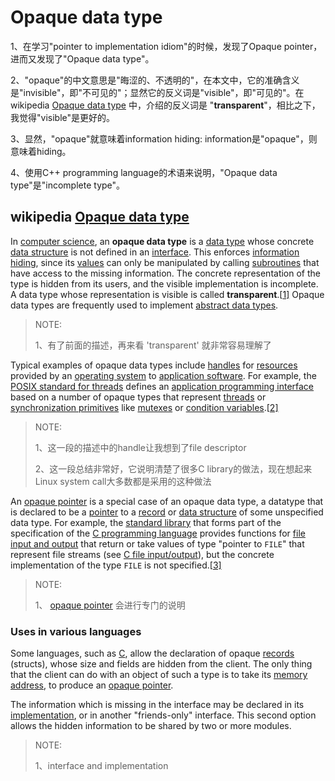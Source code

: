 # Opaque data type

1、在学习"pointer to implementation idiom"的时候，发现了Opaque pointer，进而又发现了"Opaque data type"。

2、"opaque"的中文意思是"晦涩的、不透明的"，在本文中，它的准确含义是"invisible"，即"不可见的"；显然它的反义词是"visible"，即"可见的"。在 wikipedia [Opaque data type](https://en.wikipedia.org/wiki/Opaque_data_type) 中，介绍的反义词是 "**transparent**"，相比之下，我觉得"visible"是更好的。

3、显然，"opaque"就意味着information hiding: information是"opaque"，则意味着hiding。

4、使用C++ programming language的术语来说明，"Opaque data type"是"incomplete type"。

## wikipedia [Opaque data type](https://en.wikipedia.org/wiki/Opaque_data_type)

In [computer science](https://en.wikipedia.org/wiki/Computer_science), an **opaque data type** is a [data type](https://en.wikipedia.org/wiki/Data_type) whose concrete [data structure](https://en.wikipedia.org/wiki/Data_structure) is not defined in an [interface](https://en.wikipedia.org/wiki/Interface_(computing)). This enforces [information hiding](https://en.wikipedia.org/wiki/Information_hiding), since its [values](https://en.wikipedia.org/wiki/Value_(computer_science)) can only be manipulated by calling [subroutines](https://en.wikipedia.org/wiki/Subroutines) that have access to the missing information. The concrete representation of the type is hidden from its users, and the visible implementation is incomplete. A data type whose representation is visible is called **transparent**.[[1\]](https://en.wikipedia.org/wiki/Opaque_data_type#cite_note-1) Opaque data types are frequently used to implement [abstract data types](https://en.wikipedia.org/wiki/Abstract_data_type).

> NOTE: 
>
> 1、有了前面的描述，再来看 'transparent' 就非常容易理解了

Typical examples of opaque data types include [handles](https://en.wikipedia.org/wiki/Handle_(computing)) for [resources](https://en.wikipedia.org/wiki/Resource_(computer_science)) provided by an [operating system](https://en.wikipedia.org/wiki/Operating_system) to [application software](https://en.wikipedia.org/wiki/Application_software). For example, the [POSIX standard for threads](https://en.wikipedia.org/wiki/POSIX_Threads) defines an [application programming interface](https://en.wikipedia.org/wiki/Application_programming_interface) based on a number of opaque types that represent [threads](https://en.wikipedia.org/wiki/Thread_(computer_science)) or [synchronization primitives](https://en.wikipedia.org/wiki/Synchronization_primitive) like [mutexes](https://en.wikipedia.org/wiki/Mutex) or [condition variables](https://en.wikipedia.org/wiki/Condition_variable).[[2\]](https://en.wikipedia.org/wiki/Opaque_data_type#cite_note-2)

> NOTE: 
>
> 1、这一段的描述中的handle让我想到了file descriptor
>
> 2、这一段总结非常好，它说明清楚了很多C library的做法，现在想起来Linux system call大多数都是采用的这种做法

An [opaque pointer](https://en.wikipedia.org/wiki/Opaque_pointer) is a special case of an opaque data type, a datatype that is declared to be a [pointer](https://en.wikipedia.org/wiki/Pointer_(computer_programming)) to a [record](https://en.wikipedia.org/wiki/Record_(computer_science)) or [data structure](https://en.wikipedia.org/wiki/Data_structure) of some unspecified data type. For example, the [standard library](https://en.wikipedia.org/wiki/Standard_library) that forms part of the specification of the [C programming language](https://en.wikipedia.org/wiki/C_(programming_language)) provides functions for [file](https://en.wikipedia.org/wiki/Computer_file) [input and output](https://en.wikipedia.org/wiki/Input_and_output) that return or take values of type "pointer to `FILE`" that represent file streams (see [C file input/output](https://en.wikipedia.org/wiki/C_file_input/output)), but the concrete implementation of the type `FILE` is not specified.[[3\]](https://en.wikipedia.org/wiki/Opaque_data_type#cite_note-3)

> NOTE: 
>
> 1、 [opaque pointer](https://en.wikipedia.org/wiki/Opaque_pointer) 会进行专门的说明

### Uses in various languages

Some languages, such as [C](https://en.wikipedia.org/wiki/C_programming_language), allow the declaration of opaque [records](https://en.wikipedia.org/wiki/Record_(computer_science)) (structs), whose size and fields are hidden from the client. The only thing that the client can do with an object of such a type is to take its [memory address](https://en.wikipedia.org/wiki/Memory_address), to produce an [opaque pointer](https://en.wikipedia.org/wiki/Opaque_pointer).



The information which is missing in the interface may be declared in its [implementation](https://en.wikipedia.org/wiki/Implementation_(computing)), or in another "friends-only" interface. This second option allows the hidden information to be shared by two or more modules.

> NOTE: 
>
> 1、interface and  implementation